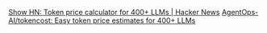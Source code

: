 
[Show HN: Token price calculator for 400+ LLMs | Hacker News](https://news.ycombinator.com/item?id=40710154)
[AgentOps-AI/tokencost: Easy token price estimates for 400+ LLMs](https://github.com/AgentOps-AI/tokencost)
